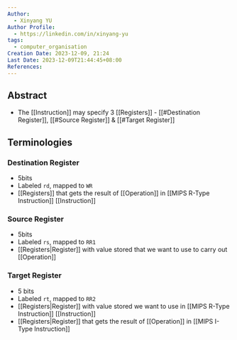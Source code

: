 ```yaml
---
Author:
  - Xinyang YU
Author Profile:
  - https://linkedin.com/in/xinyang-yu
tags:
  - computer_organisation
Creation Date: 2023-12-09, 21:24
Last Date: 2023-12-09T21:44:45+08:00
References: 
---
```

## Abstract
- The [[Instruction]] may specify 3  [[Registers]] - [[#Destination Register]], [[#Source Register]] & [[#Target Register]]



## Terminologies
### Destination Register 
- 5bits
- Labeled `rd`, mapped to `WR`
- [[Registers]] that gets the result of [[Operation]] in [[MIPS R-Type Instruction]] [[Instruction]]
### Source Register 
- 5bits
- Labeled `rs`, mapped to `RR1`
- [[Registers|Register]] with value stored that we want to use to carry out [[Operation]]
### Target Register
- 5 bits
- Labeled `rt`, mapped to `RR2`
- [[Registers|Register]] with value stored we want to use in [[MIPS R-Type Instruction]] [[Instruction]]
- [[Registers|Register]] that gets the result of [[Operation]] in [[MIPS I-Type Instruction]]

